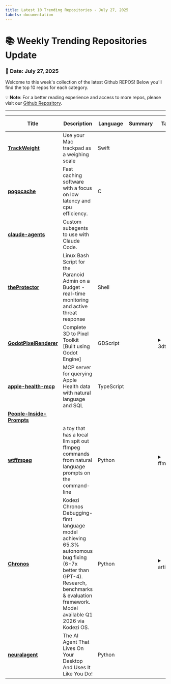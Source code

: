 ```yaml
---
title: Latest 10 Trending Repositories - July 27, 2025
labels: documentation
---
```

# 📚 Weekly Trending Repositories Update

### 📅 Date: July 27, 2025

Welcome to this week's collection of the latest Github REPOS! Below you'll find the top 10 repos for each category.

💡 **Note**: For a better reading experience and access to more repos, please visit our [Github Repository](https://github.com/marc-ko/daily-trending-repo).

---

| **Title** | **Description** | **Language** | **Summary** | **Tags** | **Stars Count** |
| --- | --- | --- | --- | --- | --- |
| **[TrackWeight](https://github.com/KrishKrosh/TrackWeight)** | Use your Mac trackpad as a weighing scale | Swift |  |  | 5655 |
| **[pogocache](https://github.com/tidwall/pogocache)** | Fast caching software with a focus on low latency and cpu efficiency. | C |  |  | 1116 |
| **[claude-agents](https://github.com/iannuttall/claude-agents)** | Custom subagents to use with Claude Code. |  |  |  | 736 |
| **[theProtector](https://github.com/IHATEGIVINGAUSERNAME/theProtector)** | Linux Bash Script for the Paranoid Admin on a Budget - real-time monitoring and active threat response | Shell |  |  | 375 |
| **[GodotPixelRenderer](https://github.com/bukkbeek/GodotPixelRenderer)** | Complete 3D to Pixel Toolkit [Built using Godot Engine] | GDScript |  | <details><summary>3dto2...</summary><p>3dto2d, gamedev-tool, gamedevelopment, godot, godot-engine, indiedev, open-source, pixelart</p></details> | 349 |
| **[apple-health-mcp](https://github.com/neiltron/apple-health-mcp)** | MCP server for querying Apple Health data with natural language and SQL | TypeScript |  |  | 336 |
| **[People-Inside-Prompts](https://github.com/metapromptjc/People-Inside-Prompts)** |  |  |  |  | 336 |
| **[wtffmpeg](https://github.com/scottvr/wtffmpeg)** | a toy that has a local llm spit out ffmpeg commands from natural language prompts on the command-line | Python |  | <details><summary>ffmpe...</summary><p>ffmpeg, llm</p></details> | 268 |
| **[Chronos](https://github.com/Kodezi/Chronos)** | Kodezi Chronos Debugging-first language model achieving 65.3% autonomous bug fixing (6-7x better than GPT-4). Research, benchmarks & evaluation framework. Model available Q1 2026 via Kodezi OS. | Python |  | <details><summary>artif...</summary><p>artificial-intelligence, autonomous-debugging, benchmark, benchmark-report, bug-fixing, chronos, code, code-analysis, code-analysis-tool, code-debugger, code-understanding, debugging, developer-tools, kodezi, language-model, machine-learning, program-repair, software-engineering</p></details> | 244 |
| **[neuralagent](https://github.com/withneural/neuralagent)** | The AI Agent That Lives On Your Desktop And Uses It Like You Do! | Python |  |  | 224 |

